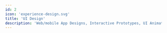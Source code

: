 ```yaml
---
id: 2
icon: 'experience-design.svg'
title: 'UI Design'
description: 'Web/mobile App Designs, Interactive Prototypes, UI Animation, UI Pattern library, and Design Systems.'
---
```


